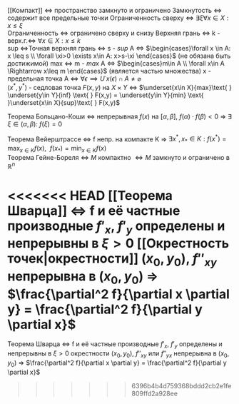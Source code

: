 
[[Компакт]] <=> пространство замкнуто и ограничено
Замкнутость <=> содержит все предельные точки
Ограниченность сверху <=> $\exists \xi \forall x\in X: x\leq \xi$   
Ограниченность <=> ограничено сверху и снизу
Верхняя  грань <=> k - верх.г.$\iff$  $\forall x\in X: x\leq k$     
sup <=>Точная верхняя грань <=> s - $sup$ A $\iff$ $\begin{cases}\forall x \in A: x \leq s \\ \forall \xi>0  \exists x\in A: x>s-\xi \end{cases}$    (не обязана быть достижимой)
max <=> m - $max$ A <=> $\begin{cases}m\in A \\  \forall x\in A \Rightarrow x\leq m \end{cases}$  (является частью множества) 
x - предельная точка A <=> $\forall \epsilon \implies  U˙{x}(\epsilon) \cap A \neq \varnothing$   
$(x^*,y^*)$ - седловая точка $F(x,y)$  на $X \times Y$  $\iff$  $\underset{x\in X}{max}\text{ } \underset{y\in Y}{inf} \text{ } F(x,y) = \underset{y\in Y}{min} \text{ }\underset{x\in X}{sup}\text{ } F(x,y)$  

Теорема Больцано-Коши $\iff$  непрерывная $f(x)$ на $[\alpha, \beta]$, $f(\alpha) \cdot f(\beta) < 0$ $\Rightarrow$ $\exists$ $\xi \in (\alpha, \beta)$: $f(\xi) = 0$

Теорема Вейерштрассе $\iff$ f непр. на компакте K $\Rightarrow$ $\exists x^*, x_* \in K : f(x^*) = \max_{x \in K} f(x), ~~ f(x_*) = \min_{x \in K} f(x)$  
Теорема Гейне-Бореля <=>  $M \text{ компактно } \iff M \text{ замкнуто и ограничено в } \mathbb{R}^n$

<<<<<<< HEAD
[[Теорема Шварца]] $\iff$ f и её частные производные $f'_x$, $f'_y$ определены и непрерывны в $\xi>0$ [[Окрестность точек|окрестности]] $(x_0,y_0)$,  $f''_{xy}$ непрерывна в $(x_0,y_0)$ $\Rightarrow$  $\frac{\partial^2  f}{\partial x \partial y} = \frac{\partial^2 f}{\partial y \partial x}$ 
=======
Теорема Шварца $\iff$ f и её частные производные $f'_x$, $f'_y$ определены и непрерывны в $\xi>0$ окрестности $(x_0,y_0)$,  $f''_{xy}$ или $f''_{yx}$ непрерывна в $(x_0,y_0)$ $\Rightarrow$  $\frac{\partial^2  f}{\partial x \partial y} = \frac{\partial^2 f}{\partial y \partial x}$ 
>>>>>>> 6396b4b4d759368bddd2cb2e1fe809ffd2a928ee



